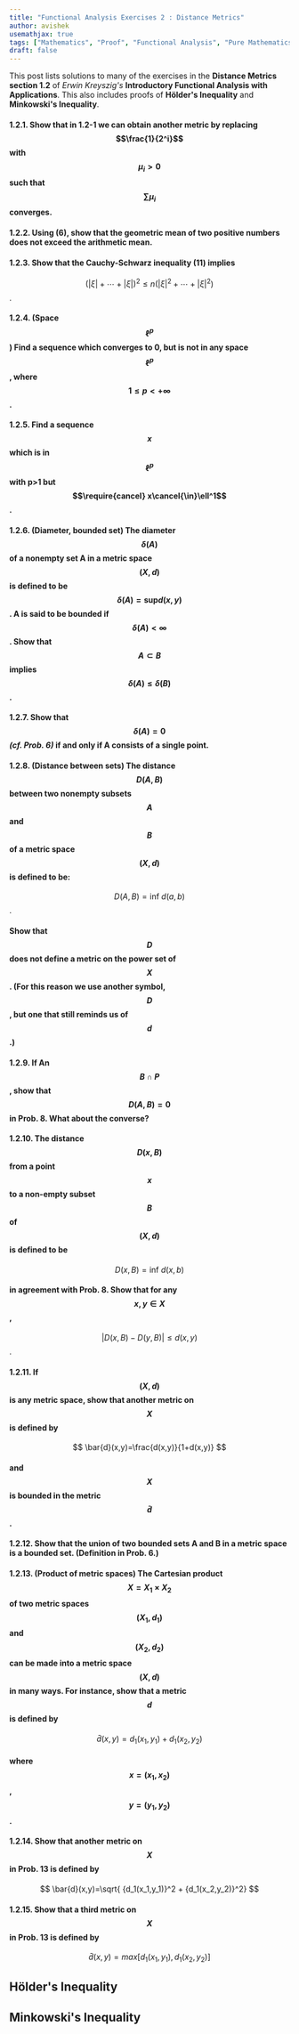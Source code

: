 ```yaml
---
title: "Functional Analysis Exercises 2 : Distance Metrics"
author: avishek
usemathjax: true
tags: ["Mathematics", "Proof", "Functional Analysis", "Pure Mathematics"]
draft: false
---
```


This post lists solutions to many of the exercises in the **Distance Metrics section 1.2** of *Erwin Kreyszig's* **Introductory Functional Analysis with Applications**. This also includes proofs of **Hölder's Inequality** and **Minkowski's Inequality**.

#### 1.2.1. Show that in 1.2-1 we can obtain another metric by replacing $$\frac{1}{2^i}$$ with $$\mu_i>0$$ such that $$\sum\mu_i$$ converges.
#### 1.2.2. Using (6), show that the geometric mean of two positive numbers does not exceed the arithmetic mean.
#### 1.2.3. Show that the Cauchy-Schwarz inequality (11) implies
  $${(|\xi| + \cdots + |\xi|)}^2 \leq n ({|\xi|}^2 + \cdots + {|\xi|}^2)$$.
#### 1.2.4. (Space $$\ell^p$$) Find a sequence which converges to 0, but is not in any space $$\ell^p$$, where $$1\leq p<+\infty$$.
#### 1.2.5. Find a sequence $$x$$ which is in $$\ell^p$$ with p>1 but $$\require{cancel} x\cancel{\in}\ell^1$$.
#### 1.2.6. **(Diameter, bounded set)** The diameter $$\delta(A)$$ of a nonempty set A in a  metric space $$(X, d)$$ is defined to be $$\delta(A) = \text{sup} d(x,y)$$. A is said to be bounded if $$\delta(A)<\infty$$. Show that $$A\subset B$$ implies $$\delta(A)\leq \delta(B)$$.
#### 1.2.7. Show that $$\delta(A)=0$$ *(cf. Prob. 6)* if and only if A consists of a single point.
#### 1.2.8. **(Distance between sets)** The distance $$D(A,B)$$ between two nonempty subsets $$A$$ and $$B$$ of a metric space $$(X, d)$$ is defined to be:

$$D(A,B) = \text{inf } d(a, b)$$.

#### Show that $$D$$ does not define a metric on the power set of $$X$$. (For this reason we use another symbol, $$D$$, but one that still reminds us of $$d$$.)

#### 1.2.9. If An $$B \cap P$$, show that $$D(A,B) = 0$$ in Prob. 8. What about the converse?

#### 1.2.10. The distance $$D(x,B)$$ from a point $$x$$ to a non-empty subset $$B$$ of $$(X,d)$$ is defined to be

$$D(x,B)= \text{inf } d(x, b)$$

#### in agreement with Prob. 8. Show that for any $$x,y\in X$$,

$$
|D(x,B) - D(y,B)| \leq d(x, y)
$$.

#### 1.2.11. If $$(X,d)$$ is any metric space, show that another metric on $$X$$ is defined by

$$
\bar{d}(x,y)=\frac{d(x,y)}{1+d(x,y)}
$$

#### and $$X$$ is bounded in the metric $$\bar{d}$$.

#### 1.2.12. Show that the union of two bounded sets A and B in a metric space is a bounded set. (Definition in Prob. 6.)

#### 1.2.13. **(Product of metric spaces)** The Cartesian product $$X = X_1 \times X_2$$ of two    metric spaces $$(X_1,d_1)$$ and $$(X_2,d_2)$$ can be made into a metric space $$(X,d)$$ in many ways. For instance, show that a metric $$d$$ is defined by

$$
\bar{d}(x,y)=d_1(x_1,y_1) + d_1(x_2,y_2)
$$

#### where $$x=(x_1,x_2)$$, $$y=(y_1,y_2)$$.

#### 1.2.14. Show that another metric on $$X$$ in Prob. 13 is defined by

$$
\bar{d}(x,y)=\sqrt{ {d_1(x_1,y_1)}^2 + {d_1(x_2,y_2)}^2}
$$

#### 1.2.15. Show that a third metric on $$X$$ in Prob. 13 is defined by

$$
\bar{d}(x,y)=max[d_1(x_1,y_1), d_1(x_2,y_2)]
$$

## Hölder's Inequality

## Minkowski's Inequality

